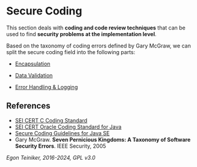 # Secure Coding

This section deals with **coding and code review techniques** that can be used to find **security problems at the implementation level**.

Based on the taxonomy of coding errors defined by Gary McGraw, we can split the secure coding field into the following parts:

* [Encapsulation](Encapsulation/)

* [Data Validation](DataValidation/)

* [Error Handling & Logging](ErrorHandling-Logging/)


## References 
* [SEI CERT C Coding Standard](https://wiki.sei.cmu.edu/confluence/display/c)
* [SEI CERT Oracle Coding Standard for Java](https://wiki.sei.cmu.edu/confluence/display/java/SEI+CERT+Oracle+Coding+Standard+for+Java)
* [Secure Coding Guidelines for Java SE](https://www.oracle.com/java/technologies/javase/seccodeguide.html)
* Gary McGraw. **Seven Pernicious Kingdoms: A Taxonomy of Software Security Errors**. IEEE Security, 2005


*Egon Teiniker, 2016-2024, GPL v3.0*
